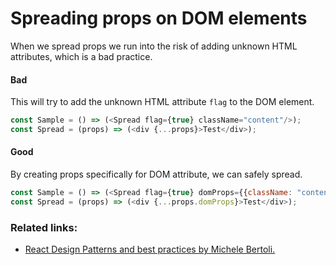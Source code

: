 # Spreading props on DOM elements
When we spread props we run into the risk of adding unknown HTML attributes, which is a bad practice.

#### Bad
This will try to add the unknown HTML attribute `flag` to the DOM element.
```javascript
const Sample = () => (<Spread flag={true} className="content"/>);
const Spread = (props) => (<div {...props}>Test</div>);
```
#### Good
By creating props specifically for DOM attribute, we can safely spread.
```javascript
const Sample = () => (<Spread flag={true} domProps={{className: "content"}}/>);
const Spread = (props) => (<div {...props.domProps}>Test</div>);
```

### Related links:
- [React Design Patterns and best practices by Michele Bertoli.](https://github.com/MicheleBertoli/react-design-patterns-and-best-practices)
